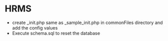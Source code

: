 # HRMS

- create _init.php same as _sample_init.php in commonFiles directory and add the config values
- Execute schema.sql to reset the database